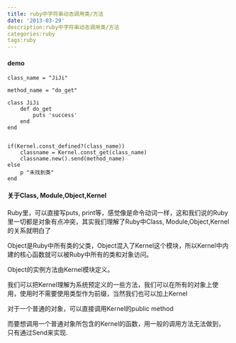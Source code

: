 ```yaml
---
title: ruby中字符串动态调用类/方法
date: '2013-03-29'
description:ruby中字符串动态调用类/方法
categories:ruby
tags:ruby
---
```


#### demo

	class_name = "JiJi"

	method_name = "do_get"

	class JiJi
		def do_get
			puts 'success'
		end
	end


	if(Kernel.const_defined?(class_name))
		classname = Kernel.const_get(class_name)
		classname.new().send(method_name)
	else
		p "未找到类"
	end


#### 关于Class, Module,Object,Kernel

Ruby里，可以直接写puts, print等，感觉像是命令动词一样，这和我们说的Ruby里一切都是对象有点冲突，其实我们理解了Ruby中Class, Module,Object,Kernel的关系就明白了

Object是Ruby中所有类的父类，Object混入了Kernel这个模块，所以Kernel中内建的核心函数就可以被Ruby中所有的类和对象访问。

Object的实例方法由Kernel模块定义。

我们可以把Kernel理解为系统预定义的一些方法，我们可以在所有的对象上使用，使用时不需要使用类型作为前缀，当然我们也可以加上Kernel

对于一个普通的对象，可以直接调用Kernel的public method

而要想调用一个普通对象所包含的Kernel的函数，用一般的调用方法无法做到，只有通过Send来实现.
